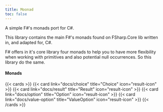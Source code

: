 ```yaml
---
title: Moonad
toc: false
---
```


A simple F#'s monads port for C#.

This library contains the main F#'s monads found on FSharp.Core lib written in, and adapted for, C#.

F# offers in it's core library four monads to help you to have more flexibility when working with primitives and also potential null occurrences. So this library do the same.

#### Monads

{{< cards >}}
{{< card link="docs/choice" title="Choice" icon="result-icon" >}}
{{< card link="docs/result" title="Result" icon="result-icon" >}}
{{< card link="docs/option" title="Option" icon="result-icon" >}}
{{< card link="docs/value-option" title="ValueOption" icon="result-icon" >}}
{{< /cards >}}
